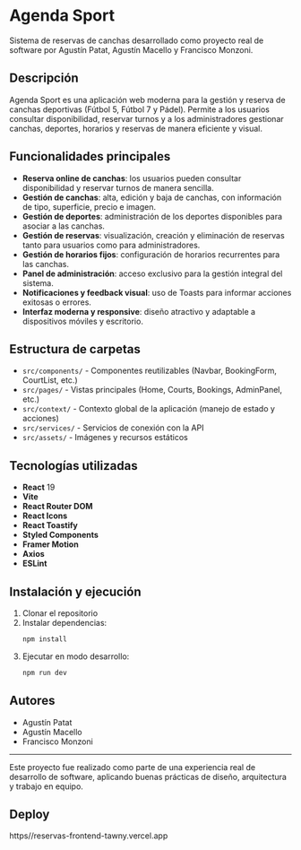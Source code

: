 # Agenda Sport

Sistema de reservas de canchas desarrollado como proyecto real de software por Agustín Patat, Agustín Macello y Francisco Monzoni.

## Descripción
Agenda Sport es una aplicación web moderna para la gestión y reserva de canchas deportivas (Fútbol 5, Fútbol 7 y Pádel). Permite a los usuarios consultar disponibilidad, reservar turnos y a los administradores gestionar canchas, deportes, horarios y reservas de manera eficiente y visual.

## Funcionalidades principales
- **Reserva online de canchas**: los usuarios pueden consultar disponibilidad y reservar turnos de manera sencilla.
- **Gestión de canchas**: alta, edición y baja de canchas, con información de tipo, superficie, precio e imagen.
- **Gestión de deportes**: administración de los deportes disponibles para asociar a las canchas.
- **Gestión de reservas**: visualización, creación y eliminación de reservas tanto para usuarios como para administradores.
- **Gestión de horarios fijos**: configuración de horarios recurrentes para las canchas.
- **Panel de administración**: acceso exclusivo para la gestión integral del sistema.
- **Notificaciones y feedback visual**: uso de Toasts para informar acciones exitosas o errores.
- **Interfaz moderna y responsive**: diseño atractivo y adaptable a dispositivos móviles y escritorio.

## Estructura de carpetas
- `src/components/` - Componentes reutilizables (Navbar, BookingForm, CourtList, etc.)
- `src/pages/` - Vistas principales (Home, Courts, Bookings, AdminPanel, etc.)
- `src/context/` - Contexto global de la aplicación (manejo de estado y acciones)
- `src/services/` - Servicios de conexión con la API
- `src/assets/` - Imágenes y recursos estáticos

## Tecnologías utilizadas
- **React** 19
- **Vite**
- **React Router DOM**
- **React Icons**
- **React Toastify**
- **Styled Components**
- **Framer Motion**
- **Axios**
- **ESLint**

## Instalación y ejecución
1. Clonar el repositorio
2. Instalar dependencias:
   ```bash
   npm install
   ```
3. Ejecutar en modo desarrollo:
   ```bash
   npm run dev
   ```

## Autores
- Agustín Patat
- Agustín Macello
- Francisco Monzoni

---
Este proyecto fue realizado como parte de una experiencia real de desarrollo de software, aplicando buenas prácticas de diseño, arquitectura y trabajo en equipo.

## Deploy
https//reservas-frontend-tawny.vercel.app
